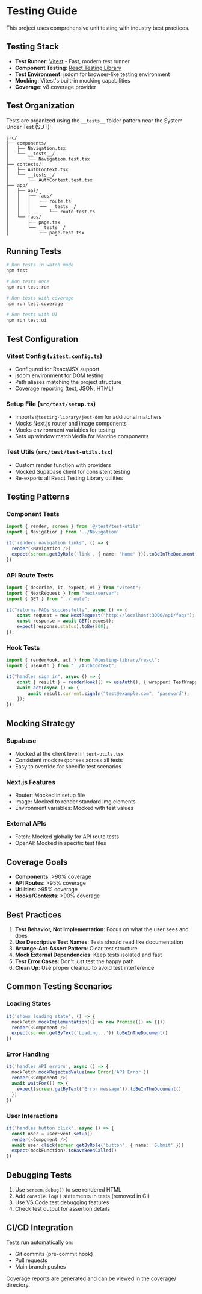 # Testing Guide

This project uses comprehensive unit testing with industry best practices.

## Testing Stack

- **Test Runner**: [Vitest](https://vitest.dev/) - Fast, modern test runner
- **Component Testing**: [React Testing Library](https://testing-library.com/docs/react-testing-library/intro/)
- **Test Environment**: jsdom for browser-like testing environment
- **Mocking**: Vitest's built-in mocking capabilities
- **Coverage**: v8 coverage provider

## Test Organization

Tests are organized using the `__tests__` folder pattern near the System Under Test (SUT):

```
src/
├── components/
│   ├── Navigation.tsx
│   └── __tests__/
│       └── Navigation.test.tsx
├── contexts/
│   ├── AuthContext.tsx
│   └── __tests__/
│       └── AuthContext.test.tsx
├── app/
│   ├── api/
│   │   ├── faqs/
│   │   │   ├── route.ts
│   │   │   └── __tests__/
│   │   │       └── route.test.ts
│   └── faqs/
│       ├── page.tsx
│       └── __tests__/
│           └── page.test.tsx
```

## Running Tests

```bash
# Run tests in watch mode
npm test

# Run tests once
npm run test:run

# Run tests with coverage
npm run test:coverage

# Run tests with UI
npm run test:ui
```

## Test Configuration

### Vitest Config (`vitest.config.ts`)

- Configured for React/JSX support
- jsdom environment for DOM testing
- Path aliases matching the project structure
- Coverage reporting (text, JSON, HTML)

### Setup File (`src/test/setup.ts`)

- Imports `@testing-library/jest-dom` for additional matchers
- Mocks Next.js router and image components
- Mocks environment variables for testing
- Sets up window.matchMedia for Mantine components

### Test Utils (`src/test/test-utils.tsx`)

- Custom render function with providers
- Mocked Supabase client for consistent testing
- Re-exports all React Testing Library utilities

## Testing Patterns

### Component Tests

```typescript
import { render, screen } from '@/test/test-utils'
import { Navigation } from '../Navigation'

it('renders navigation links', () => {
  render(<Navigation />)
  expect(screen.getByRole('link', { name: 'Home' })).toBeInTheDocument()
})
```

### API Route Tests

```typescript
import { describe, it, expect, vi } from "vitest";
import { NextRequest } from "next/server";
import { GET } from "../route";

it("returns FAQs successfully", async () => {
    const request = new NextRequest("http://localhost:3000/api/faqs");
    const response = await GET(request);
    expect(response.status).toBe(200);
});
```

### Hook Tests

```typescript
import { renderHook, act } from "@testing-library/react";
import { useAuth } from "../AuthContext";

it("handles sign in", async () => {
    const { result } = renderHook(() => useAuth(), { wrapper: TestWrapper });
    await act(async () => {
        await result.current.signIn("test@example.com", "password");
    });
});
```

## Mocking Strategy

### Supabase

- Mocked at the client level in `test-utils.tsx`
- Consistent mock responses across all tests
- Easy to override for specific test scenarios

### Next.js Features

- Router: Mocked in setup file
- Image: Mocked to render standard img elements
- Environment variables: Mocked with test values

### External APIs

- Fetch: Mocked globally for API route tests
- OpenAI: Mocked in specific test files

## Coverage Goals

- **Components**: >90% coverage
- **API Routes**: >95% coverage
- **Utilities**: >95% coverage
- **Hooks/Contexts**: >90% coverage

## Best Practices

1. **Test Behavior, Not Implementation**: Focus on what the user sees and does
2. **Use Descriptive Test Names**: Tests should read like documentation
3. **Arrange-Act-Assert Pattern**: Clear test structure
4. **Mock External Dependencies**: Keep tests isolated and fast
5. **Test Error Cases**: Don't just test the happy path
6. **Clean Up**: Use proper cleanup to avoid test interference

## Common Testing Scenarios

### Loading States

```typescript
it('shows loading state', () => {
  mockFetch.mockImplementation(() => new Promise(() => {}))
  render(<Component />)
  expect(screen.getByText('Loading...')).toBeInTheDocument()
})
```

### Error Handling

```typescript
it('handles API errors', async () => {
  mockFetch.mockRejectedValue(new Error('API Error'))
  render(<Component />)
  await waitFor(() => {
    expect(screen.getByText('Error message')).toBeInTheDocument()
  })
})
```

### User Interactions

```typescript
it('handles button click', async () => {
  const user = userEvent.setup()
  render(<Component />)
  await user.click(screen.getByRole('button', { name: 'Submit' }))
  expect(mockFunction).toHaveBeenCalled()
})
```

## Debugging Tests

1. Use `screen.debug()` to see rendered HTML
2. Add `console.log()` statements in tests (removed in CI)
3. Use VS Code test debugging features
4. Check test output for assertion details

## CI/CD Integration

Tests run automatically on:

- Git commits (pre-commit hook)
- Pull requests
- Main branch pushes

Coverage reports are generated and can be viewed in the coverage/ directory.
